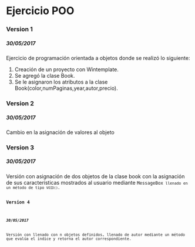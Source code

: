 <h1>Ejercicio POO</h1>
<h3>Version 1</h3>
<h5>30/05/2017</h5>
Ejercicio de programación orientada a objetos donde se realizó lo siguiente:

1. Creación de un proyecto con Wintemplate.
2. Se agregó la clase Book.
3. Se le asignaron los atributos a la clase Book(color,numPaginas,year,autor,precio).

<h3>Version 2</h3>
<h5>30/05/2017</h5>
Cambio en la asignación de valores al objeto

<h3>Version 3</h3>
<h5>30/05/2017</h5>
Versión con asignación de dos objetos de la clase book con la asignación de sus características mostrados al usuario mediante <code>MessageBox<code> llenado en un método de tipo <code>VOID()</code>.

<h3>Version 4</h3>
<h5>30/05/2017</h5>
Versión con llenado con n objetos definidos, llenado de autor mediante un método que evalúa el indice y retorna el autor correspondiente.